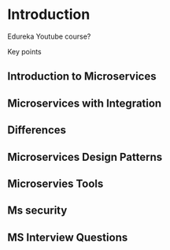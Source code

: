 # Introduction

Edureka Youtube course?

Key points
## Introduction to Microservices

## Microservices with Integration

## Differences

## Microservices Design Patterns

## Microservies Tools

## Ms security

## MS Interview Questions

